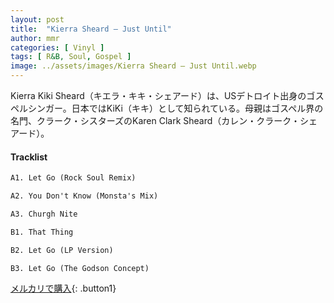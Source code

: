 ```yaml
---
layout: post
title:  "Kierra Sheard – Just Until"
author: mmr
categories: [ Vinyl ]
tags: [ R&B, Soul, Gospel ]
image: ../assets/images/Kierra Sheard – Just Until.webp
---
```


Kierra Kiki Sheard（キエラ・キキ・シェアード）は、USデトロイト出身のゴスペルシンガー。日本ではKiKi（キキ）として知られている。母親はゴスペル界の名門、クラーク・シスターズのKaren Clark Sheard（カレン・クラーク・シェアード）。

#### Tracklist
```md
A1. Let Go (Rock Soul Remix)

A2. You Don't Know (Monsta's Mix)

A3. Churgh Nite

B1. That Thing

B2. Let Go (LP Version)

B3. Let Go (The Godson Concept)
```

[メルカリで購入](https://jp.mercari.com/item/m74116877219?afid=6142608987){: .button1}

